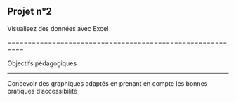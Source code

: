 Projet n°2 
----------

Visualisez des données avec Excel

==========================================================

Objectifs pédagogiques

---------------------

Concevoir des graphiques adaptés en prenant en compte les bonnes pratiques d’accessibilité
